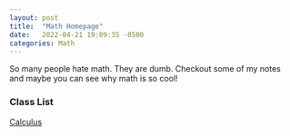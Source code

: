 ```yaml
---
layout: post
title:  "Math Homepage"
date:   2022-04-21 19:09:35 -0500
categories: Math
---
```


So many people hate math. They are dumb. Checkout some of my notes and maybe you can see why math is so cool!

<h3>Class List</h3>
<a href='https://nickgauth.github.io/pain/math/2022/04/22/calchp.html'>Calculus</a>

